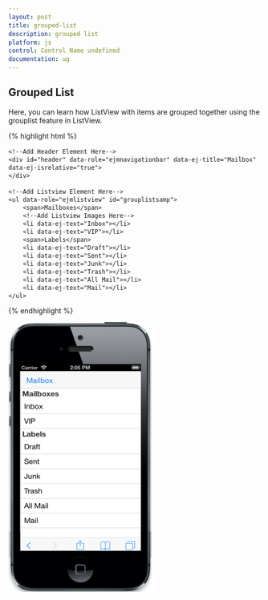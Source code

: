 ```yaml
---
layout: post
title: grouped-list
description: grouped list
platform: js
control: Control Name undefined
documentation: ug
---
```


## Grouped List

Here, you can learn how ListView with items are grouped together using the grouplist feature in ListView.

{% highlight html %}

    <!--Add Header Element Here-->
    <div id="header" data-role="ejmnavigationbar" data-ej-title="Mailbox" data-ej-isrelative="true">
    </div>

    <!--Add Listview Element Here-->
    <ul data-role="ejmlistview" id="grouplistsamp">
        <span>Mailboxes</span>
        <!--Add Listview Images Here-->
        <li data-ej-text="Inbox"></li>
        <li data-ej-text="VIP"></li>
        <span>Labels</span>
        <li data-ej-text="Draft"></li>
        <li data-ej-text="Sent"></li>
        <li data-ej-text="Junk"></li>
        <li data-ej-text="Trash"></li>
        <li data-ej-text="All Mail"></li>
        <li data-ej-text="Mail"></li>
    </ul>


{% endhighlight %}

![](grouped-list_images\grouped-list_img1.png)

